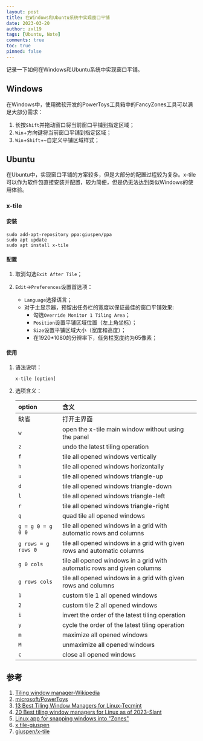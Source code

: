 ```yaml
---
layout: post
title: 在Windows和Ubuntu系统中实现窗口平铺
date: 2023-03-20
author: zxl19
tags: [Ubuntu, Note]
comments: true
toc: true
pinned: false
---
```


记录一下如何在Windows和Ubuntu系统中实现窗口平铺。

<!-- more -->

## Windows

在Windows中，使用微软开发的PowerToys工具箱中的FancyZones工具可以满足大部分需求：

1. 长按`Shift`并拖动窗口将当前窗口平铺到指定区域；
2. `Win`+方向键将当前窗口平铺到指定区域；
3. `Win`+`Shift`+`~`自定义平铺区域样式；

## Ubuntu

在Ubuntu中，实现窗口平铺的方案较多，但是大部分的配置过程较为复杂。x-tile可以作为软件包直接安装并配置，较为简便，但是仍无法达到类似Windows的使用体验。

### x-tile

#### 安装

```shell
sudo add-apt-repository ppa:giuspen/ppa
sudo apt update
sudo apt install x-tile
```

#### 配置

1. 取消勾选`Exit After Tile`；
2. `Edit`->`Preferences`设置首选项：

    - `Language`选择语言；
    - 对于主显示器，预留出任务栏的宽度以保证最佳的窗口平铺效果:
        - 勾选`Override Monitor 1 Tiling Area`；
        - `Position`设置平铺区域位置（左上角坐标）；
        - `Size`设置平铺区域大小（宽度和高度）；
        - 在1920*1080的分辨率下，任务栏宽度约为65像素；

#### 使用

1. 语法说明：

    ```shell
    x-tile [option]
    ```

2. 选项含义：

    | option | 含义 |
    | :--- | :--- |
    | 缺省 | 打开主界面 |
    | `w` | open the x-tile main window without using the panel |
    | `z` | undo the latest tiling operation |
    | `f` | tile all opened windows vertically |
    | `h` | tile all opened windows horizontally |
    | `u` | tile all opened windows triangle-up |
    | `d` | tile all opened windows triangle-down |
    | `l` | tile all opened windows triangle-left |
    | `r` | tile all opened windows triangle-right |
    | `q` | quad tile all opened windows |
    | `g = g 0 = g 0 0` | tile all opened windows in a grid with automatic rows and columns |
    | `g rows = g rows 0` | tile all opened windows in a grid with given rows and automatic columns |
    | `g 0 cols` | tile all opened windows in a grid with automatic rows and given columns |
    | `g rows cols` | tile all opened windows in a grid with given rows and columns |
    | `1` | custom tile 1 all opened windows |
    | `2` | custom tile 2 all opened windows |
    | `i` | invert the order of the latest tiling operation |
    | `y` | cycle the order of the latest tiling operation |
    | `m` | maximize all opened windows |
    | `M` | unmaximize all opened windows |
    | `c` | close all opened windows |

## 参考

1. [Tiling window manager-Wikipedia](https://en.wikipedia.org/wiki/Tiling_window_manager)
2. [microsoft/PowerToys](https://github.com/microsoft/PowerToys)
3. [13 Best Tiling Window Managers for Linux-Tecmint](https://www.tecmint.com/best-tiling-window-managers-for-linux/)
4. [20 Best tiling window managers for Linux as of 2023-Slant](https://www.slant.co/topics/1902/~best-tiling-window-managers-for-linux)
5. [Linux app for snapping windows into "Zones"](https://forums.overclockers.com.au/threads/linux-app-for-snapping-windows-into-zones.1290063/)
6. [x tile-giuspen](https://www.giuspen.com/x-tile/)
7. [giuspen/x-tile](https://github.com/giuspen/x-tile)
